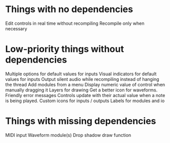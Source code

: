 # Things with no dependencies
Edit controls in real time without recompiling
Recompile only when necessary

# Low-priority things without dependencies
Multiple options for default values for inputs
Visual indicators for default values for inputs
Output silent audio while recompiling instead of hanging the thread
Add modules from a menu
Display numeric value of control when manually dragging it
Layers for drawing
Get a better icon for waveforms.
Friendly error messages
Controls update with their actual value when a note is being played.
Custom icons for inputs / outputs
Labels for modules and io

# Things with missing dependencies
MIDI input
Waveform module(s)
Drop shadow draw function
